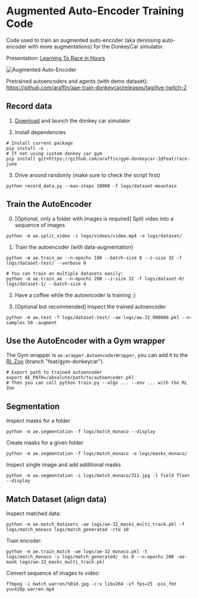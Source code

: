 # Augmented Auto-Encoder Training Code

Code used to train an augmented auto-encoder (aka denoising auto-encoder with more augmentations) for the DonkeyCar simulator.

Presentation: [Learning To Race in Hours](https://araffin.github.io/talk/learning-race/)

![Augmented Auto-Encoder](https://araffin.github.io/slides/rlvs-tips-tricks/images/car/race_auto_encoder.png)

Pretrained autoencoders and agents (with demo dataset): https://github.com/araffin/aae-train-donkeycar/releases/tag/live-twitch-2

## Record data

1. [Download](https://github.com/tawnkramer/gym-donkeycar/releases) and launch the donkey car simulator

2. Install dependencies
```
# Install current package
pip install -e .
# If not using custom donkey car gym
pip install git+https://github.com/araffin/gym-donkeycar-1@feat/race-june
```

3. Drive around randomly (make sure to check the script first)

```
python record_data.py --max-steps 10000 -f logs/dataset-mountain
```

## Train the AutoEncoder

0. [Optional, only a folder with images is required] Split video into a sequence of images
```
python -m ae.split_video -i logs/videos/video.mp4 -o logs/dataset/
```

1. Train the autoencoder (with data-augmentation)
```
python -m ae.train_ae --n-epochs 100 --batch-size 8 --z-size 32 -f logs/dataset-test/ --verbose 0

# You can train on multiple datasets easily:
python -m ae.train_ae --n-epochs 200 --z-size 32 -f logs/dataset-0/ logs/dataset-1/ --batch-size 4
```

2. Have a coffee while the autoencoder is training ;)


3. [Optional but recommended] Inspect the trained autoencoder

```
python -m ae.test -f logs/dataset-test/ -ae logs/ae-32_000000.pkl --n-samples 50 -augment
```


## Use the AutoEncoder with a Gym wrapper

The Gym wrapper is `ae.wrapper.AutoencoderWrapper`, you can add it to the [RL Zoo](https://github.com/DLR-RM/rl-baselines3-zoo/pull/260) (branch "feat/gym-donkeycar").

```
# Export path to trained autoencoder
export AE_PATH=/absolute/path/to/autoencoder.pkl
# Then you can call python train.py --algo ... --env ... with the RL Zoo
```


## Segmentation

Inspect masks for a folder
```
python -m ae.segmentation -f logs/match_monaco --display
```

Create masks for a given folder
```
python -m ae.segmentation -f logs/match_monaco -o logs/masks_monaco/
```

Inspect single image and add additional masks
```
python -m ae.segmentation -i logs/match_monaco/311.jpg -l field floor --display
```

## Match Dataset (align data)

Inspect matched data:
```
python -m ae.match_datasets -ae logs/ae-32_masks_multi_track.pkl -f logs/match_monaco logs/match_generated -cte 10
```

Train encoder:
```
python -m ae.train_match -ae logs/ae-32_monaco.pkl -t logs/match_monaco -s logs/match_generated/ -bs 8 --n-epochs 200 -ae-mask logs/ae-32_masks_multi_track.pkl
```


Convert sequence of images to video:
```
ffmpeg -i match_warren/%01d.jpg -c:v libx264 -vf fps=25 -pix_fmt yuv420p warren.mp4
```

